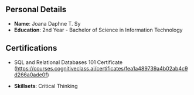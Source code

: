 
## Personal Details
- **Name**: Joana Daphne T. Sy
- **Education**: 2nd Year - Bachelor of Science in Information Technology
## Certifications
- SQL and Relational Databases 101 Certificate (https://courses.cognitiveclass.ai/certificates/fea1a489739a4b02ab4c9d266a0ade0f)

- **Skillsets**: Critical Thinking
<!--
**dvphnc/dvphnc** is a ✨ _special_ ✨ repository because its `README.md` (this file) appears on your GitHub profile.


-->
